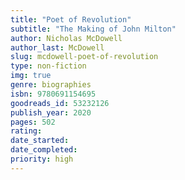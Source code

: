 ```yaml
---
title: "Poet of Revolution"
subtitle: "The Making of John Milton"
author: Nicholas McDowell
author_last: McDowell
slug: mcdowell-poet-of-revolution
type: non-fiction
img: true
genre: biographies
isbn: 9780691154695
goodreads_id: 53232126
publish_year: 2020
pages: 502
rating: 
date_started:
date_completed:
priority: high
---
```

